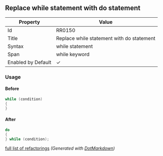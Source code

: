## Replace while statement with do statement

| Property           | Value                                     |
| ------------------ | ----------------------------------------- |
| Id                 | RR0150                                    |
| Title              | Replace while statement with do statement |
| Syntax             | while statement                           |
| Span               | while keyword                             |
| Enabled by Default | &#x2713;                                  |

### Usage

#### Before

```csharp
while (condition)
{
}
```

#### After

```csharp
do
{
} while (condition);
```

[full list of refactorings](Refactorings.md)
*\(Generated with [DotMarkdown](http://github.com/JosefPihrt/DotMarkdown)\)*